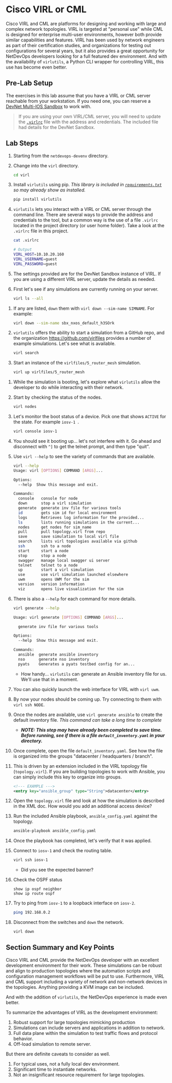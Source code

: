 # Cisco VIRL or CML
Cisco VIRL and CML are platforms for designing and working with large and complex network topologies.  VIRL is targeted at "personal use" while CML is designed for enterprise multi-user environments, however both provide similar capabilities and features.  VIRL has been used by network engineers as part of their certification studies, and organizations for testing out configurations for several years, but it also provides a great opportunity for NetDevOps developers looking for a full featured dev environment.  And with the availability of `virlutils`, a Python CLI wrapper for controlling VIRL, this use has become even better.  

## Pre-Lab Setup
The exercises in this lab assume that you have a VIRL or CML server reachable from your workstation.  If you need one, you can reserve a [DevNet Multi-IOS Sandbox](http://cs.co/sbx-multi) to work with.

> If you are using your own VIRL/CML server, you will need to update the [`.virlrc`](virl/.virlrc) file with the address and credentials. The included file had details for the DevNet Sandbox.

## Lab Steps
1. Starting from the `netdevops-devenv` directory.

1. Change into the `virl` directory.  

    ```bash
    cd virl
    ```

1. Install `virlutils` using pip. *This library is included in [`requirements.txt`](requirements.txt) so may already show as installed.*

    ```bash
    pip install virlutils
    ```

1. `virlutils` lets you interact with a VIRL or CML server through the command line. There are several ways to provide the address and credentials to the tool, but a common way is the use of a file `.virlrc` located in the project directory (or user home folder). Take a look at the `.virlrc` file in this project.

    ```bash
    cat .virlrc

    # Output
    VIRL_HOST=10.10.20.160
    VIRL_USERNAME=guest
    VIRL_PASSWORD=guest
    ```

1. The settings provided are for the DevNet Sandbox instance of VIRL.  If you are using a different VIRL server, update the details as needed.  

1. First let's see if any simulations are currently running on your server.  

    ```bash
    virl ls --all
    ```

<!--***NOTE: THESE STEPS WERE COMPLETED TO SAVE TIME.***-->

1. If any are listed, `down` them with `virl down --sim-name SIMNAME`.  For example:

    ```bash
    virl down --sim-name sbx_nxos_default_h3SOrk
    ```

1. `virlutils` offers the ability to start a simulation from a GitHub repo, and the organization https://github.com/virlfiles provides a number of example simulations.  Let's see what is available.  

    ```bash
    virl search
    ```

1. Start an instance of the `virlfiles/5_router_mesh` simulation.  

    ```bash
    virl up virlfiles/5_router_mesh
    ```

<!--***END NOTE: THESE STEPS WERE COMPLETED TO SAVE TIME.***-->

1. While the simulation is booting, let's explore what `virlutils` allow the developer to do while interacting with their network.  

1. Start by checking the status of the nodes.  

    ```bash
    virl nodes
    ```

1. Let's monitor the boot status of a device.  Pick one that shows `ACTIVE` for the state.  For example `iosv-1 `.  

    ```bash
    virl console iosv-1
    ```

1. You should see it booting up... let's not interfere with it.  Go ahead and disconnect with `^]` to get the telnet prompt, and then type "quit".

1. Use `virl --help` to see the variety of commands that are available.  

    ```bash
    virl --help
    Usage: virl [OPTIONS] COMMAND [ARGS]...

    Options:
      --help  Show this message and exit.

    Commands:
      console   console for node
      down      stop a virl simulation
      generate  generate inv file for various tools
      id        gets sim id for local environment
      logs      Retrieves log information for the provided...
      ls        lists running simulations in the current...
      nodes     get nodes for sim_name
      pull      pull topology.virl from repo
      save      save simulation to local virl file
      search    lists virl topologies available via github
      ssh       ssh to a node
      start     start a node
      stop      stop a node
      swagger   manage local swagger ui server
      telnet    telnet to a node
      up        start a virl simulation
      use       use virl simulation launched elsewhere
      uwm       opens UWM for the sim
      version   version information
      viz       opens live visualization for the sim
    ```

1. There is also a `--help` for each command for more details.  

    ```bash
    virl generate --help

    Usage: virl generate [OPTIONS] COMMAND [ARGS]...

      generate inv file for various tools

    Options:
      --help  Show this message and exit.

    Commands:
      ansible  generate ansible inventory
      nso      generate nso inventory
      pyats    Generates a pyats testbed config for an...
    ```

    * How handy... `virlutils` can generate an Ansible inventory file for us.  We'll use that in a moment.  

1. You can also quickly launch the web interface for VIRL with `virl uwm`.  

1. By now your nodes should be coming up.  Try connecting to them with `virl ssh NODE`.  

1. Once the nodes are available, use `virl generate ansible` to create the default inventory file.  *This command can take a long time to complete*
    * ***NOTE: This step may have already been completed to save time.  Before running, see if there is a file `default_inventory.yaml` in your directory.***

1. Once complete, open the file `default_inventory.yaml`.  See how the file is organized into the groups "datacenter / headquarters / branch".  

1. This is driven by an extension included in the VIRL topology file (`topology.virl`).  If you are building topologies to work with Ansible, you can simply include this key to organize into groups.  

    ```xml
    <!--- EXAMPLE --->
    <entry key="ansible_group" type="String">datacenter</entry>
    ```

1. Open the `topology.virl` file and look at how the simulation is described in the XML doc.  How would you add an additional access device?  

1. Run the included Ansible playbook, `ansible_config.yaml` against the topology.  

    ```bash
    ansible-playbook ansible_config.yaml
    ```

1. Once the playbook has completed, let's verify that it was applied.  
1. Connect to `iosv-1` and check the routing table.  

    ```bash
    virl ssh iosv-1
    ```
    * Did you see the expected banner?

1. Check the OSPF status

    ```
    show ip ospf neighbor
    show ip route ospf
    ```

1. Try to ping from `iosv-1` to a loopback interface on `iosv-2`.

    ```bash
    ping 192.168.0.2
    ```

1. Disconnect from the switches and `down` the network.  

    ```bash
    virl down
    ```

## Section Summary and Key Points
Cisco VIRL and CML provide the NetDevOps developer with an excellent development environment for their work.  These simulations can be robust and align to production topologies where the automation scripts and configuration management workflows will be put to use.  Furthermore, VIRL and CML support including a variety of network and non-network devices in the topologies.  Anything providing a KVM image can be included.  

And with the addition of `virlutils`, the NetDevOps experience is made even better.  

To summarize the advantages of VIRL as the development environment:

1. Robust support for large topologies mimicking production
2. Simulations can include servers and applications in addition to network.  
3. Full data plane within the simulation to test traffic flows and protocol behavior.
4. Off-load simulation to remote server.

But there are definite caveats to consider as well.  

1. For typical uses, not a fully local dev environment.
2. Significant time to instantiate networks.
3. Not an insignificant resource requirement for large topologies.  
